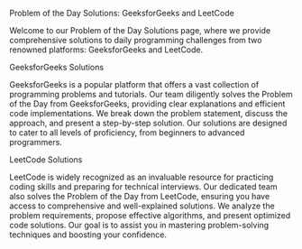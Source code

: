 Problem of the Day Solutions: GeeksforGeeks and LeetCode

Welcome to our Problem of the Day Solutions page, where we provide comprehensive solutions to daily programming challenges from two renowned platforms: GeeksforGeeks and LeetCode.

GeeksforGeeks Solutions

GeeksforGeeks is a popular platform that offers a vast collection of programming problems and tutorials. Our team diligently solves the Problem of the Day from GeeksforGeeks, providing clear explanations and efficient code implementations. We break down the problem statement, discuss the approach, and present a step-by-step solution. Our solutions are designed to cater to all levels of proficiency, from beginners to advanced programmers.

LeetCode Solutions

LeetCode is widely recognized as an invaluable resource for practicing coding skills and preparing for technical interviews. Our dedicated team also solves the Problem of the Day from LeetCode, ensuring you have access to comprehensive and well-explained solutions. We analyze the problem requirements, propose effective algorithms, and present optimized code solutions. Our goal is to assist you in mastering problem-solving techniques and boosting your confidence.
